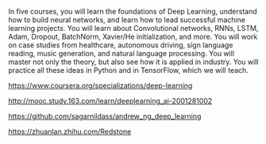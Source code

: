 

In five courses, you will learn the foundations of Deep Learning, understand how to build neural networks, and learn how to lead successful machine learning projects. You will learn about Convolutional networks, RNNs, LSTM, Adam, Dropout, BatchNorm, Xavier/He initialization, and more. You will work on case studies from healthcare, autonomous driving, sign language reading, music generation, and natural language processing. You will master not only the theory, but also see how it is applied in industry. You will practice all these ideas in Python and in TensorFlow, which we will teach.

https://www.coursera.org/specializations/deep-learning

http://mooc.study.163.com/learn/deeplearning_ai-2001281002

https://github.com/sagarnildass/andrew_ng_deep_learning

https://zhuanlan.zhihu.com/Redstone
